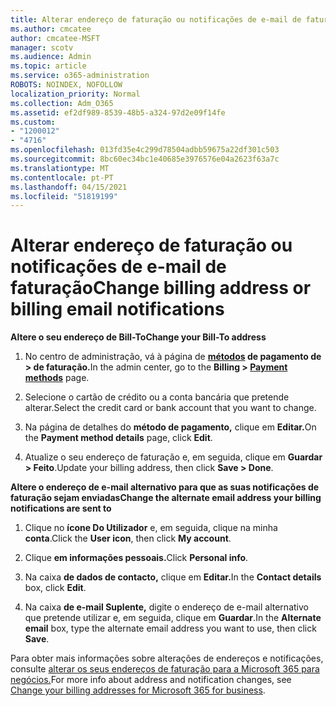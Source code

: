 ```yaml
---
title: Alterar endereço de faturação ou notificações de e-mail de faturação
ms.author: cmcatee
author: cmcatee-MSFT
manager: scotv
ms.audience: Admin
ms.topic: article
ms.service: o365-administration
ROBOTS: NOINDEX, NOFOLLOW
localization_priority: Normal
ms.collection: Adm_O365
ms.assetid: ef2df989-8539-48b5-a324-97d2e09f14fe
ms.custom:
- "1200012"
- "4716"
ms.openlocfilehash: 013fd35e4c299d78504adbb59675a22df301c503
ms.sourcegitcommit: 8bc60ec34bc1e40685e3976576e04a2623f63a7c
ms.translationtype: MT
ms.contentlocale: pt-PT
ms.lasthandoff: 04/15/2021
ms.locfileid: "51819199"
---
```

# <a name="change-billing-address-or-billing-email-notifications"></a><span data-ttu-id="2ebb7-102">Alterar endereço de faturação ou notificações de e-mail de faturação</span><span class="sxs-lookup"><span data-stu-id="2ebb7-102">Change billing address or billing email notifications</span></span>

<span data-ttu-id="2ebb7-103">**Altere o seu endereço de Bill-To**</span><span class="sxs-lookup"><span data-stu-id="2ebb7-103">**Change your Bill-To address**</span></span>

1. <span data-ttu-id="2ebb7-104">No centro de administração, vá à página de **[métodos](https://go.microsoft.com/fwlink/p/?linkid=2018806) de pagamento de > de faturação.**</span><span class="sxs-lookup"><span data-stu-id="2ebb7-104">In the admin center, go to the **Billing > [Payment methods](https://go.microsoft.com/fwlink/p/?linkid=2018806)** page.</span></span>

2. <span data-ttu-id="2ebb7-105">Selecione o cartão de crédito ou a conta bancária que pretende alterar.</span><span class="sxs-lookup"><span data-stu-id="2ebb7-105">Select the credit card or bank account that you want to change.</span></span>

3. <span data-ttu-id="2ebb7-106">Na página de detalhes do **método de pagamento,** clique em **Editar.**</span><span class="sxs-lookup"><span data-stu-id="2ebb7-106">On the **Payment method details** page, click **Edit**.</span></span>

4. <span data-ttu-id="2ebb7-107">Atualize o seu endereço de faturação e, em seguida, clique em **Guardar > Feito**.</span><span class="sxs-lookup"><span data-stu-id="2ebb7-107">Update your billing address, then click **Save > Done**.</span></span>

<span data-ttu-id="2ebb7-108">**Altere o endereço de e-mail alternativo para que as suas notificações de faturação sejam enviadas**</span><span class="sxs-lookup"><span data-stu-id="2ebb7-108">**Change the alternate email address your billing notifications are sent to**</span></span> 

1. <span data-ttu-id="2ebb7-109">Clique no **ícone Do Utilizador** e, em seguida, clique na minha **conta**.</span><span class="sxs-lookup"><span data-stu-id="2ebb7-109">Click the **User icon**, then click **My account**.</span></span>

2. <span data-ttu-id="2ebb7-110">Clique **em informações pessoais.**</span><span class="sxs-lookup"><span data-stu-id="2ebb7-110">Click **Personal info**.</span></span>

3. <span data-ttu-id="2ebb7-111">Na caixa **de dados de contacto,** clique em **Editar.**</span><span class="sxs-lookup"><span data-stu-id="2ebb7-111">In the **Contact details** box, click **Edit**.</span></span>

4. <span data-ttu-id="2ebb7-112">Na caixa **de e-mail Suplente,** digite o endereço de e-mail alternativo que pretende utilizar e, em seguida, clique em **Guardar**.</span><span class="sxs-lookup"><span data-stu-id="2ebb7-112">In the **Alternate email** box, type the alternate email address you want to use, then click **Save**.</span></span>

<span data-ttu-id="2ebb7-113">Para obter mais informações sobre alterações de endereços e notificações, consulte [alterar os seus endereços de faturação para a Microsoft 365 para negócios.](https://docs.microsoft.com/microsoft-365/commerce/billing-and-payments/change-your-billing-addresses?view=o365-worldwide)</span><span class="sxs-lookup"><span data-stu-id="2ebb7-113">For more info about address and notification changes, see [Change your billing addresses for Microsoft 365 for business](https://docs.microsoft.com/microsoft-365/commerce/billing-and-payments/change-your-billing-addresses?view=o365-worldwide).</span></span>
